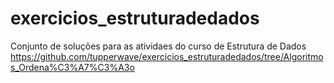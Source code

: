 # exercicios_estruturadedados
 Conjunto de soluções para as atividaes do curso de Estrutura de Dados
https://github.com/tupperwave/exercicios_estruturadedados/tree/Algoritmos_Ordena%C3%A7%C3%A3o
